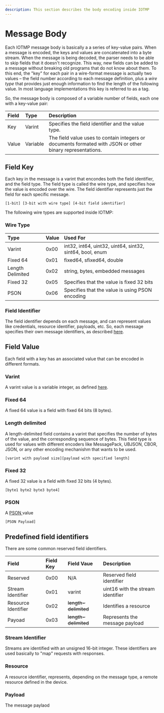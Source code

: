 ```yaml
---
description: This section describes the body encoding inside IOTMP
---
```


# Message Body

Each IOTMP message body is basically a a series of key-value pairs. When a message is encoded, the keys and values are concatenated into a byte stream. When the message is being decoded, the parser needs to be able to skip fields that it doesn't recognize. This way, new fields can be added to a message without breaking old programs that do not know about them. To this end, the "key" for each pair in a wire-format message is actually two values – the field number according to each message definition, plus a _wire type_ that provides just enough information to find the length of the following value. In most language implementations this key is referred to as a tag.

So, the message body is composed of a variable number of fields, each one with a key-value pair:

| Field | Type | Description |
| :--- | :--- | :--- |
| Key | Varint | Specifies the field identifier and the value type. |
| Value | Variable | The field value uses to contain integers or documents formated with JSON or other binary representations. |

## Field Key

Each key in the message is a varint that encondes both the field identifier, and the field type. The field type is called the wire type, and specifies how the value is encoded over the wire. The field identifier represents just the field for each specific message.

```text
[1-bit] [3-bit with wire type] [4-bit field identifier]
```

The following wire types are supported inside IOTMP: 

### Wire Type

| Type | Value | Used For |
| :--- | :--- | :--- |
| Varint | 0x00 | int32, int64, uint32, uint64, sint32, sint64, bool, enum |
| Fixed 64 | 0x01 | fixed64, sfixed64, double |
| Length Delimited | 0x02 | string, bytes, embedded messages |
| Fixed 32 | 0x05 | Specifies that the value is fixed 32 bits |
| PSON | 0x06 | Specifies that the value is using PSON encoding |

### Field Identifier

The field identifier depends on each message, and can represent values like credentials, resource identifier, payloads, etc. So, each message specifies their own message identifiers, as described [here](messages/).

## Field Value

Each field with a key has an associated value that can be encoded in different formats.

### Varint

A varint value is a variable integer, as defined [here](definitions.md#varint).

### Fixed 64

A fixed 64 value is a field with fixed 64 bits \(8 bytes\).

### Length delimited

A length-delimited field contains a varint that specifies the number of bytes of the value, and the corresponding sequence of bytes. This field type is used for values with different encoders like MessagePack, UBJSON, CBOR, JSON, or any other encoding mechanishm that wants to be used.

```text
[varint with payload size][payload with specified length]
```

### Fixed 32

A fixed 32 value is a field with fixed 32 bits \(4 bytes\).

```text
[byte1 byte2 byte3 byte4]
```

### PSON

A [PSON ](definitions.md#pson)value 

```text
[PSON Payload]
```

## Predefined field identifiers

There are some common reserved field identifiers.

| Field | Field Key | Field Vaue | Description |
| :--- | :--- | :--- | :--- |
| Reserved | 0x00 | N/A | Reserved field identifier |
| Stream Identifier | 0x01 | varint | uint16 with the stream identifier |
| Resource Identifier | 0x02 | ~~length-delimited~~ | Identifies a resource |
| Payoad | 0x03 | ~~length-delimited~~ | Represents the message payload |

### Stream Identifier

Streams are identified with an unsigned 16-bit integer. These identifiers are used basically to "map" requests with responses. 

### Resource

A resource identifier, represents, depending on the message type, a remote resource defined in the device. 

### Payload

The message paylaod 

### 

